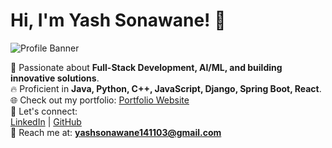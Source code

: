 # Hi, I'm Yash Sonawane! 👋

![Profile Banner]()

🚀 Passionate about **Full-Stack Development, AI/ML, and building innovative solutions**.  
🔥 Proficient in **Java, Python, C++, JavaScript, Django, Spring Boot, React**.  
🌐 Check out my portfolio: [Portfolio Website](https://yashsonawane14.github.io/Portfolio/)  
💬 Let's connect:  
[LinkedIn](https://linkedin.com/in/yash-sonawane1411) | [GitHub](https://github.com/yashsonawane14)  
📧 Reach me at: **yashsonawane141103@gmail.com**  
